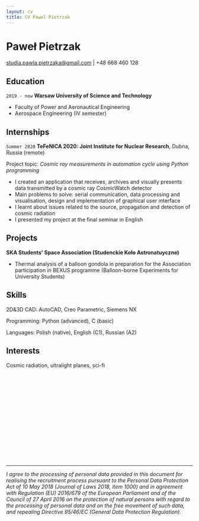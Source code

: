 ```yaml
---
layout: cv
title: CV Pawel Pietrzak
---
```

# Paweł Pietrzak

<div id="webaddress">
<a href="studia.pawla.pietrzaka@gmail.com">studia.pawla.pietrzaka@gmail.com</a>
| +48 668 460 128
</div>

## Education

`2019 - now`
__Warsaw University of Science and Technology__
- Faculty of Power and Aeronautical Engineering
- Aerospace Engineering (IV semester)

## Internships

`Summer 2020`
__TeFeNICA 2020: Joint Institute for Nuclear Research__, Dubna, Russia (remote)

Project topic: *Cosmic ray measurements in automation cycle using Python programming*
* I created an application that receives, archives and visually presents data transmitted by a cosmic ray CosmicWatch detector
* Main problems to solve: serial communication, data processing and visualisation, design and implementation of graphical user interface
* I learnt about issues related to the source, propagation and detection of cosmic radiation
* I presented my project at the final seminar in English

## Projects

__SKA Students' Space Association (Studenckie Koło Astronatuyczne)__
- Thermal analysis of a balloon gondola in preparation for the Association participation in BEXUS programme (Balloon-borne Experiments for University Students)

## Skills

 2D&3D CAD: AutoCAD, Creo Parametric, Siemens NX

 Programming: Python (advanced), C (basic)

 Languages: Polish (native), English (C1), Russian (A2) 

## Interests

Cosmic radiation, ultralight planes, sci-fi 

&nbsp;

&nbsp;

&nbsp;

&nbsp;

&nbsp;

&nbsp;

&nbsp;


&nbsp;




----
_I agree to the processing of personal data provided in this document for realising the recruitment process pursuant to the Personal Data Protection Act of 10 May 2018 (Journal of Laws 2018, item 1000) and in agreement with Regulation (EU) 2016/679 of the European Parliament and of the Council of 27 April 2016 on the protection of natural persons with regard to the processing of personal data and on the free movement of such data, and repealing Directive 95/46/EC (General Data Protection Regulation)._